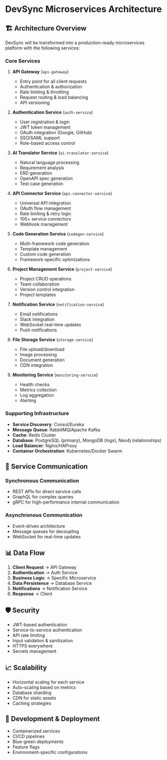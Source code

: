 # DevSync Microservices Architecture

## 🏗️ Architecture Overview

DevSync will be transformed into a production-ready microservices platform with the following services:

### Core Services

1. **API Gateway** (`api-gateway`)
   - Entry point for all client requests
   - Authentication & authorization
   - Rate limiting & throttling
   - Request routing & load balancing
   - API versioning

2. **Authentication Service** (`auth-service`)
   - User registration & login
   - JWT token management
   - OAuth integration (Google, GitHub)
   - SSO/SAML support
   - Role-based access control

3. **AI Translator Service** (`ai-translator-service`)
   - Natural language processing
   - Requirement analysis
   - ERD generation
   - OpenAPI spec generation
   - Test case generation

4. **API Connector Service** (`api-connector-service`)
   - Universal API integration
   - OAuth flow management
   - Rate limiting & retry logic
   - 100+ service connectors
   - Webhook management

5. **Code Generation Service** (`codegen-service`)
   - Multi-framework code generation
   - Template management
   - Custom code generation
   - Framework-specific optimizations

6. **Project Management Service** (`project-service`)
   - Project CRUD operations
   - Team collaboration
   - Version control integration
   - Project templates

7. **Notification Service** (`notification-service`)
   - Email notifications
   - Slack integration
   - WebSocket real-time updates
   - Push notifications

8. **File Storage Service** (`storage-service`)
   - File upload/download
   - Image processing
   - Document generation
   - CDN integration

9. **Monitoring Service** (`monitoring-service`)
   - Health checks
   - Metrics collection
   - Log aggregation
   - Alerting

### Supporting Infrastructure

- **Service Discovery**: Consul/Eureka
- **Message Queue**: RabbitMQ/Apache Kafka
- **Cache**: Redis Cluster
- **Database**: PostgreSQL (primary), MongoDB (logs), Neo4j (relationships)
- **Load Balancer**: Nginx/HAProxy
- **Container Orchestration**: Kubernetes/Docker Swarm

## 🔄 Service Communication

### Synchronous Communication
- REST APIs for direct service calls
- GraphQL for complex queries
- gRPC for high-performance internal communication

### Asynchronous Communication
- Event-driven architecture
- Message queues for decoupling
- WebSocket for real-time updates

## 📊 Data Flow

1. **Client Request** → API Gateway
2. **Authentication** → Auth Service
3. **Business Logic** → Specific Microservice
4. **Data Persistence** → Database Service
5. **Notifications** → Notification Service
6. **Response** → Client

## 🛡️ Security

- JWT-based authentication
- Service-to-service authentication
- API rate limiting
- Input validation & sanitization
- HTTPS everywhere
- Secrets management

## 📈 Scalability

- Horizontal scaling for each service
- Auto-scaling based on metrics
- Database sharding
- CDN for static assets
- Caching strategies

## 🔧 Development & Deployment

- Containerized services
- CI/CD pipelines
- Blue-green deployments
- Feature flags
- Environment-specific configurations
